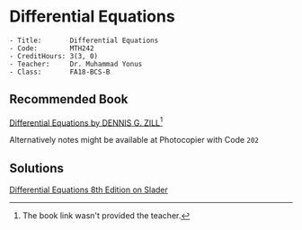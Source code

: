 # Differential Equations
```text
- Title:       Differential Equations
- Code:        MTH242
- CreditHours: 3(3, 0)
- Teacher:     Dr. Muhammad Yonus
- Class:       FA18-BCS-B
```

## Recommended Book
[Differential Equations by DENNIS G. ZILL](http://instructor.sdu.edu.kz/~merey/DIFFERENTIAL%20EQUATIONS%20with%20Boundary-Value%20Problemsa%20Zill%20Cullen.pdf)[^1]

Alternatively notes might be available at Photocopier with Code `202`

## Solutions
[Differential Equations 8th Edition on Slader](https://www.slader.com/textbook/9781111827069-differential-equations-with-boundary-value-problems-eighth-edition/)

[^1]: The book link wasn't provided the teacher.
